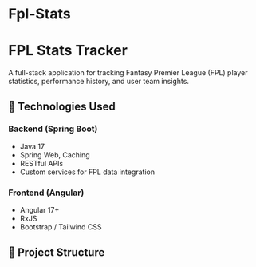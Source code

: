 # Fpl-Stats
# FPL Stats Tracker

A full-stack application for tracking Fantasy Premier League (FPL) player statistics, performance history, and user team insights.

## 🧩 Technologies Used

### Backend (Spring Boot)
- Java 17
- Spring Web, Caching
- RESTful APIs
- Custom services for FPL data integration

### Frontend (Angular)
- Angular 17+
- RxJS
- Bootstrap / Tailwind CSS

## 📂 Project Structure

